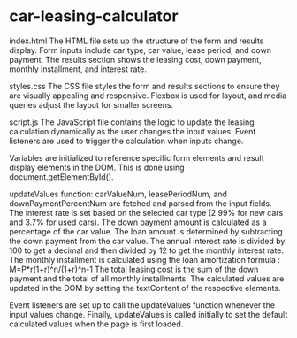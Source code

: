 # car-leasing-calculator

index.html
The HTML file sets up the structure of the form and results display.
Form inputs include car type, car value, lease period, and down payment.
The results section shows the leasing cost, down payment, monthly installment, and interest rate.

styles.css
The CSS file styles the form and results sections to ensure they are visually appealing and responsive. Flexbox is used for layout, and media queries adjust the layout for smaller screens.

script.js
The JavaScript file contains the logic to update the leasing calculation dynamically as the user changes the input values.
Event listeners are used to trigger the calculation when inputs change.

Variables are initialized to reference specific form elements and result display elements in the DOM. This is done using document.getElementById().

updateValues function:
carValueNum, leasePeriodNum, and downPaymentPercentNum are fetched and parsed from the input fields.
The interest rate is set based on the selected car type (2.99% for new cars and 3.7% for used cars).
The down payment amount is calculated as a percentage of the car value.
The loan amount is determined by subtracting the down payment from the car value.
The annual interest rate is divided by 100 to get a decimal and then divided by 12 to get the monthly interest rate.
The monthly installment is calculated using the loan amortization formula :
M=P*r(1+r)^n/(1+r)^n-1
The total leasing cost is the sum of the down payment and the total of all monthly installments.
The calculated values are updated in the DOM by setting the textContent of the respective elements.

Event listeners are set up to call the updateValues function whenever the input values change.
Finally, updateValues is called initially to set the default calculated values when the page is first loaded.
